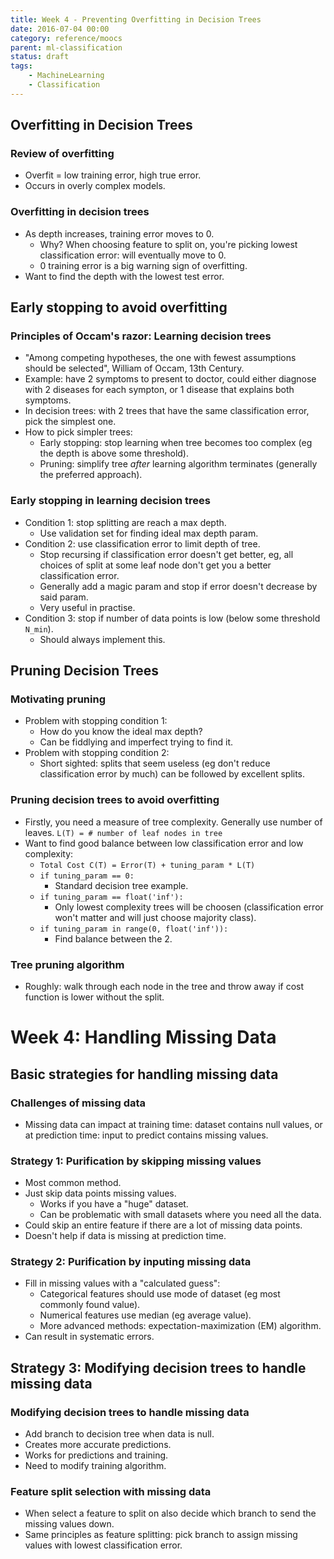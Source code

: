 ```yaml
---
title: Week 4 - Preventing Overfitting in Decision Trees
date: 2016-07-04 00:00
category: reference/moocs
parent: ml-classification
status: draft
tags:
    - MachineLearning
    - Classification
---
```


## Overfitting in Decision Trees

### Review of overfitting

* Overfit = low training error, high true error.
* Occurs in overly complex models.

### Overfitting in decision trees

* As depth increases, training error moves to 0.
  * Why? When choosing feature to split on, you're picking lowest classification error: will eventually move to 0.
  * 0 training error is a big warning sign of overfitting.
* Want to find the depth with the lowest test error.

## Early stopping to avoid overfitting

### Principles of Occam's razor: Learning decision trees

* "Among competing hypotheses, the one with fewest assumptions should be selected", William of Occam, 13th Century.
* Example: have 2 symptoms to present to doctor, could either diagnose with 2 diseases for each sympton, or 1 disease that explains both symptoms.
* In decision trees: with 2 trees that have the same classification error, pick the simplest one.
* How to pick simpler trees:
  * Early stopping: stop learning when tree becomes too complex (eg the depth is above some threshold).
  * Pruning: simplify tree *after* learning algorithm terminates (generally the preferred approach).

### Early stopping in learning decision trees

* Condition 1: stop splitting are reach a max depth.
  * Use validation set for finding ideal max depth param.
* Condition 2: use classification error to limit depth of tree.
  * Stop recursing if classification error doesn't get better, eg, all choices of split at some leaf node don't get you a better classification error.
  * Generally add a magic param and stop if error doesn't decrease by said param.
  * Very useful in practise.
* Condition 3: stop if number of data points is low (below some threshold ``N_min``).
  * Should always implement this.

## Pruning Decision Trees

### Motivating pruning

* Problem with stopping condition 1:
  * How do you know the ideal max depth?
  * Can be fiddlying and imperfect trying to find it.
* Problem with stopping condition 2:
  * Short sighted: splits that seem useless (eg don't reduce classification error by much) can be followed by excellent splits.

### Pruning decision trees to avoid overfitting

* Firstly, you need a measure of tree complexity. Generally use number of leaves. ``L(T) = # number of leaf nodes in tree``
* Want to find good balance between low classification error and low complexity:
  * ``Total Cost C(T) = Error(T) + tuning_param * L(T)``
  * ``if tuning_param == 0:``
    * Standard decision tree example.
  * ``if tuning_param == float('inf'):``
    * Only lowest complexity trees will be choosen (classification error won't matter and will just choose majority class).
  * ``if tuning_param in range(0, float('inf')):``
    * Find balance between the 2.

### Tree pruning algorithm

* Roughly: walk through each node in the tree and throw away if cost function is lower without the split.

# Week 4: Handling Missing Data

## Basic strategies for handling missing data

### Challenges of missing data

* Missing data can impact at training time: dataset contains null values, or at prediction time: input to predict contains missing values.

### Strategy 1: Purification by skipping missing values

* Most common method.
* Just skip data points missing values.
  * Works if you have a "huge" dataset.
  * Can be problematic with small datasets where you need all the data.
* Could skip an entire feature if there are a lot of missing data points.
* Doesn't help if data is missing at prediction time.

### Strategy 2: Purification by inputing missing data

* Fill in missing values with a "calculated guess":
  * Categorical features should use mode of dataset (eg most commonly found value).
  * Numerical features use median (eg average value).
  * More advanced methods: expectation-maximization (EM) algorithm.
* Can result in systematic errors.

## Strategy 3: Modifying decision trees to handle missing data

### Modifying decision trees to handle missing data

* Add branch to decision tree when data is null.
* Creates more accurate predictions.
* Works for predictions and training.
* Need to modify training algorithm.

### Feature split selection with missing data

* When select a feature to split on also decide which branch to send the missing values down.
* Same principles as feature splitting: pick branch to assign missing values with lowest classification error.
